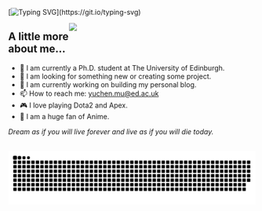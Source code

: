 [![Typing SVG](https://readme-typing-svg.demolab.com?font=Fira+Code&size=25&pause=1000&center=true&vCenter=true&width=420&lines=Hi%2C+I+am+Yuchen.)](https://git.io/typing-svg)


<img width="380" align="right" src="asset/workshop_hanasaku.gif" /> 

## A little more about me...  

- 🌱 I am currently a Ph.D. student at The University of Edinburgh. 
- 👯 I am looking for something new or creating some project.
- 🥅 I am currently working on building my personal blog.
- 📫 How to reach me: yuchen.mu@ed.ac.uk
- :video_game: I love playing Dota2 and Apex.
- :space_invader: I am a huge fan of Anime.

 <em>Dream as if you will live forever and live as if you will die today.</em>


<br>

<picture>
  <source media="(prefers-color-scheme: dark)" srcset="https://raw.githubusercontent.com/seabro917/seabro917/output/github-contribution-grid-snake-dark.svg">
  <source media="(prefers-color-scheme: light)" srcset="https://raw.githubusercontent.com/seabro917/seabro917/output/github-contribution-grid-snake.svg">
  <img alt="github contribution grid snake animation" src="https://raw.githubusercontent.com/seabro917/seabro917/output/github-contribution-grid-snake.svg">
</picture>